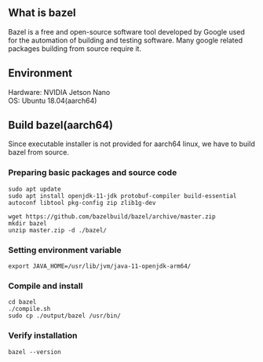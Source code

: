 ## What is bazel
Bazel is a free and open-source software tool developed by Google used for the automation of building and testing software. Many google related packages building from source require it.

## Environment
Hardware: NVIDIA Jetson Nano<br>
OS: Ubuntu 18.04(aarch64)

## Build bazel(aarch64)
Since executable installer is not provided for aarch64 linux, we have to build bazel from source.

### Preparing basic packages and source code
```
sudo apt update
sudo apt install openjdk-11-jdk protobuf-compiler build-essential autoconf libtool pkg-config zip zlib1g-dev 

wget https://github.com/bazelbuild/bazel/archive/master.zip
mkdir bazel
unzip master.zip -d ./bazel/
```

### Setting environment variable
```
export JAVA_HOME=/usr/lib/jvm/java-11-openjdk-arm64/
```

### Compile and install
```
cd bazel
./compile.sh
sudo cp ./output/bazel /usr/bin/
```

### Verify installation
```
bazel --version
```
